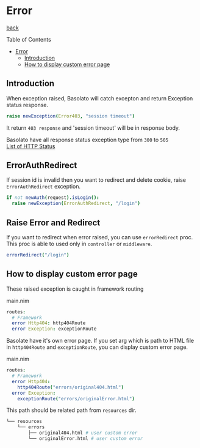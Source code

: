 Error
===
[back](../README.md)

Table of Contents

<!--ts-->
   * [Error](#error)
      * [Introduction](#introduction)
      * [How to display custom error page](#how-to-display-custom-error-page)

<!-- Added by: jiro4989, at: 2020年  3月 30日 月曜日 08:16:37 JST -->

<!--te-->

## Introduction
When exception raised, Basolato will catch excepton and return Exception status response.  

```nim
raise newException(Error403, "session timeout")
```
It return `403 response` and 'session timeout' will be in response body.

Basolato have all response status exception type from `300` to `505`  
[List of HTTP Status](https://nim-lang.org/docs/httpcore.html#10)


## ErrorAuthRedirect
If session id is invalid then you want to redirect and delete cookie, raise `ErrorAuthRedirect` exception.
```nim
if not newAuth(request).isLogin():
  raise newException(ErrorAuthRedirect, "/login")
```

## Raise Error and Redirect
If you want to redirect when error raised, you can use `errorRedirect` proc.  
This proc is able to used only in `controller` or `middleware`.

```nim
errorRedirect("/login")
```

## How to display custom error page
These raised exception is caught in framework routing

main.nim
```nim
routes:
  # Framework
  error Http404: http404Route
  error Exception: exceptionRoute
```

Basolate have it's own error page. If you set arg which is path to HTML file in `http404Route` and `exceptionRoute`, you can display custom error page.

main.nim
```nim
routes:
  # Framework
  error Http404:
    http404Route("errors/original404.html")
  error Exception:
    exceptionRoute("errors/originalError.html")
```
This path should be related path from `resources` dir.

```sh
└── resources
    └── errors
        ├── original404.html # user custom error
        └── originalError.html # user custom error
```
